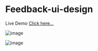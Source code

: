 # Feedback-ui-design

Live Demo [Click here...](https://vipul1432.github.io/50_days-of-Javascript-Challenge/Day43_Feedback-ui-design/)

![image](https://user-images.githubusercontent.com/81670997/174243858-3d5abfdd-e629-4832-92c4-c50c66a94fd9.png)

![image](https://user-images.githubusercontent.com/81670997/174243926-2d2b1c81-2d63-4843-bbc0-068659309a6e.png)


